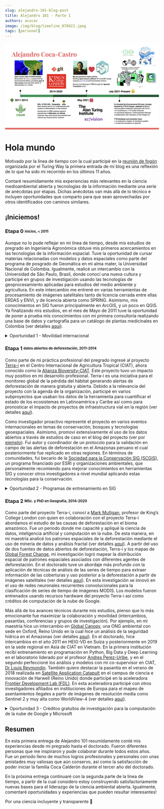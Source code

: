 ```yaml
---
slug: alejandro-101-blog-post
title: Alejandro 101 - Parte 1
authors: acocac
image: /img/blog/timeline_070422.jpeg
tags: [personal]
---
```


![alt=Línea de tiempo](/img/blog/timeline_070422.jpeg)

# Hola mundo

Motivado por la línea de tiempo con la cual participé en la <a href="https://twitter.com/turingway/status/1538893924022259712?ref_src=twsrc%5Etfw/">reunión de fogón</a> organizada por el Turing Way la primera entrada de mi blog es una reflexión de lo que ha sido mi recorrido en los últimos 11 años.

Contaré resumidamente mis experiencias más relevantes en la ciencia medioambiental abierta y tecnologías de la información mediante una serie de anécdotas por etapas. Dichas anécdotas van más allá de lo técnico e incluyen oportunidades que comparto para que sean aprovechadas por otros identificados con caminos similares.

## ¡Iniciemos!

### Etapa 0 <sub><sup>inicios, < 2011</sup></sub>
Aunque no lo pude reflejar en mi línea de tiempo, desde mis estudios de pregrado en Ingeniería Agronómica obtuve mis primeros acercamientos en las tecnologías de la información espacial.
Tuve la oportunidad de cursar materias relacionadas con modelos y datos espaciales como parte del programa de posgrado de Geomática en mi alma mater, la Universidad Nacional de Colombia.
Igualmente, realicé un intercambio con la Universidad de São Paulo, Brasil, donde conocí una nueva cultura y participé en grupos de investigación usando las tecnologías de geoprocesamiento aplicadas para estudios del medio ambiente y agricultura.
En este intercambio me entrené en varias herramientas de procesamiento de imágenes satelitales tanto de licencia cerrada entre ellas ERDAS y ENVI, y de licencia abierta como SPRING.
Asimismo, mis conocimientos en SIG fueron principalmente en ArcGIS, y un poco en QGIS.
Ya finalizando mis estudios, en el mes de Mayo de 2011 tuve la oportunidad de poner a prueba mis conocimientos con mi primera consultoría realizando una base de datos y cartografía para un catálogo de plantas medicinales en Colombia (ver detalles [aquí](./projects/#unal-aromatic)).

<details>
    <summary>Oportunidad 1 - Movilidad internacional</summary>
    ¿Sabías que la mayoría de programas de pregrado cuentan con programas de intercambio con universidades internacionales?
    Por ejemplo, la Oficina de Relaciones Interinstitucionales (
    <a href="http://ori.bogota.unal.edu.co/">ORI</a>
    ) de la Universidad Nacional de Colombia tiene una serie de convenios con múltiples universidades a nivel mundial. Gracias a estos convenios, yo pude estar durante 6 meses en Brasil, y asimismo recibí apoyo para participar en una conferencia en XV Simposio de Sensoriamento Remoto de Brasil, en la cual presente resultados de mi investigación de unos de los grupos de los que estuve involucrado (ver el artículo
    {" "}<a href="http://marte.sid.inpe.br/col/dpi.inpe.br/marte/2011/07.13.13.19/doc/p1386.pdf">aquí</a>).
    Si estas en pregrado o postgrado te invito mirar estos programas que muchas veces pasan desapercibidos, pero que son muy beneficiosos para conocer culturas y maneras de aplicar la ciencia en otros contextos.
</details>

### Etapa 1 <sub><sup> datos abiertos de deforestación, 2011-2014</sup></sub>
Como parte de mi práctica profesional del pregrado ingresé al proyecto [Terra-i](http://www.terra-i.org/) en el Centro Internacional de Agricultura Tropical (CIAT), ahora conocido como la [Alianza Bioversity-CIAT](https://alliancebioversityciat.org).
Este proyecto tuvo un impacto muy positivo en mi desarrollo profesional.
Terra-i es una iniciativa para el monitoreo global de la pérdida del hábitat generando alertas de deforestación de manera gratuita y abierta.
Debido a la relevancia del proyecto con la agenda de la organización, participé en varios subproyectos que usaban los datos de la herramienta para cuantificar el estado de los ecosistemas en Latinoamérica y Caribe así como para pronosticar el impacto de proyectos de infraestructura vial en la región (ver detalles [aquí](./projects/#ciat-terrai)).

Como investigador proactivo representé el proyecto en varios eventos internacionales en temas de conservación, bosques y tecnologías geoespaciales.
Asimismo, promoví extensivamente el uso de los datos abiertos a través de estudios de caso en el blog del proyecto (ver por [ejemplo](http://www.terra-i.org/news/news/Is-the--Paraguayan-Gran-Chaco--at-risk-for-extreme-habitat-destruction-.html)).
Fui autor y coordinador de un protocolo para la validación en campo de las alertas de deforestación en el Amazonas peruano el cual posteriormente fue replicado en otras regiones.
En términos de comunidades, fui becario de la [Sociedad para la Conservación SIG (SCGIS)](https://scgis.org/about), un programa financiado por ESRI y organizaciones ambientales, que personalmente recomiendo para mejorar conocimientos en herramientas SIG y conocer otros investigadores a nivel mundial aplicando estas tecnologías para la conservación.

<details>
    <summary>Oportunidad 2 - Programas de entrenamiento en SIG</summary>
    Como lo comenté en la parte final, tuve la oportunidad de ser becario del programa SCGIS.
    La aplicación se abre anualmente y selecciona profesionales trabajando en el área de conservación para que mejoran su conocimientos en herramientas SIG, principalmente ArcGIS (ver detalles
    {" "}<a href="https://scgis.org/training">aquí</a>).
    Asimismo, el programa permite que los becarios presenten su trabajo en la
    {" "}<a href="https://www.esri.com/en-us/about/events/uc/overview">conferencia de usuarios ESRI</a>
    {" "}así como en la
    {" "}<a href="https://scgis.org/conference">conferencia anual de SCGIS</a>.
    El proceso es bien competido pero con una buena motivación, preparación y evidencia del trabajo de conservación en el formulario de la aplicación es posible ser seleccionado.
    Es importante indicar que el programa cubre parcialmente los costos, y por tanto es necesario contar con apoyo externo de ciertos gastos como pasajes de avión y visa en caso de necesitar.
    Otros programas de capacitaciones o escuelas de verano pueden encontrarse en diferentes temáticas adicionales a la conservación.
    Mi consejo es buscar aquellas donde tengas una mayor afinidad, y donde ofrezcan la posibilidad de seguir conectado con los instructores y colegas que hacen parte de tu cohorte.
</details>

### Etapa 2 <sub><sup> MSc. y PhD en Geografía, 2014-2020</sup></sub>
Como parte del proyecto Terra-i, conocí a [Mark Mulligan](https://www.kcl.ac.uk/people/mark-mulligan), profesor de King’s College London con quien en colaboración con el proyecto Terra-i abordamos el estudio de las causas de deforestación en el bioma amazónico.
Fue un periodo donde me capacité y apliqué la ciencia de datos, inteligencia artificial y computación en la nube.
De esta manera, en mi maestría analicé los patrones espaciales de la deforestación mediante el uso de minería de datos y análisis fractal (ver detalles [aquí](./projects/#kcl-master)).
A partir del uso de dos fuentes de datos abiertos de deforestación, Terra-i y los mapas de [Global Forest Change](https://www.science.org/doi/10.1126/science.1244693?cookieSet=1), mi investigación logró mapear la distribución espacial de patrones espaciales asociados con diferentes agentes de deforestación.
En el doctorado tuve un abordaje más profundo con la aplicación de técnicas de análisis de las series de tiempo para extraer información de las coberturas y uso posterior a la deforestación a partir de imágenes satelitales (ver detalles [aquí](./projects/#kcl-phd)).
En esta investigación se innovó en el uso de redes neuronales recurrentes convolucionales para la clasificación de series de tiempo de imágenes MODIS.
Los modelos fueron entrenados usando recursos hardware del proyecto Terra-i así como créditos de computación de la nube de Google.

Más allá de los avances técnicos durante mis estudios, pienso que lo más emocionante fue maximizar la colaboración y movilidad (intercambios, pasantías, conferencias y grupos de investigación).
Por ejemplo, en mi maestría hice un intercambio en [Global Canopy](https://globalcanopy.org/), una ONG ambiental con sede en Oxford, Reino Unido en la cual hice un análisis de la seguridad hídrica en el Amazonas (ver detalles [aquí](./projects/#gcp-water)).
En el doctorado, hice intercambios en el año 2011 en HEIG-VD en Suiza y posteriormente en 2019 en la sede regional en Asia de CIAT en Vietnam.
En la primera institución recibí entrenamiento en programación en Python, Big Data y Deep Learning en el laboratorio liderado por el profesor [Andres Perez-Uribe](http://www.alunaweb.net/andres/), y en el segundo perfeccioné los análisis y modelos con mi co-supervisor en CIAT, [Dr Louis Reymondin](https://ciat.cgiar.org/ciat-coffee-cocoa-portfolio/louis-reymondin/). También quiero destacar la pasantía en el verano de 2018 realizada en [Satellite Application Catapult](https://sa.catapult.org.uk/) en el campus de ciencia e innovación de Harwell (Reino Unido) donde participé en la aceleradora [Frontier Development Lab (FDL)](https://frontierdevelopmentlab.org/).
En esta aceleradora participé con otros investigadores afiliados en instituciones de Europa para el mapeo de asentamientos ilegales a partir de imágenes de resolución media como Sentinel 2 y muy alta como WorldView-4 (ver detalles [aquí](./projects/#fdl-illegalsettlements)).

<details>
    <summary>Oportunidad 3 - Créditos gratuitos de investigación para la computación de la nube de Google y Microsoft</summary>
    Adicional al apoyo de los recursos hardware del proyecto Terra-i, tuve la iniciativa de explorar la computación de la nube a través del programa de educación que tienen Google y Microsoft.
    Google cuenta con un
    {" "}<a href="https://edu.google.com/intl/ALL_us/programs/credits/research">programa de créditos para la investigación</a>.
    Por otra parte, Microsoft tiene el programa AI for Earth en el cual se patrocina créditos de la plataforma Azure para investigaciones relacionadas con el medioambiente.
    A diferencia del programa generalizado de Google, los créditos del programa
    {" "}<a href="https://www.microsoft.com/en-us/ai/ai-for-earth-grants">AI for Earth</a>
    {" "}van más allá de prestar el servicio de la nube y pretenden conectar todos los investigadores e iniciativas proponiendo metodologías basadas en las ciencias de datos y IA para hacer impacto en sus proyectos medioambientales.
    No estoy a favor de ninguno de los dos programas ya que cada uno tiene sus ventajas de acuerdo a las necesidades de la investigación y comunidad a la que desean pertenecer.
    Para ambos programas, se requiere completar un formulario de aplicación donde se hacen una serie de preguntas de la investigación y un estimado del total de créditos requeridos.
    Para maximizar los chances de ser seleccionado, mi sugerencia es aprovechar la subscripción prueba de cada proveedor de la nube. De esta manera, pueden hacer un mejor estimativo de los créditos requeridos así como de servicios adicionales que pueden mencionar en la aplicación.
</details>

## Resumen

En esta primera entrega de Alejandro 101 resumidamente conté mis experiencias desde mi pregrado hasta el doctorado.
Fueron diferentes personas que me inspiraron y pude colaborar durante todos estos años.
Fue un periodo lleno de muchos logros profesionales y personales con unas amistades muy valiosas que aún conservo, así como la satisfacción de poder iniciar la familia Coca Calderón durante el tercer año del doctorado.

En la próxima entrega continuaré con la segunda parte de la línea de tiempo, a partir de la cual considero estoy construyendo satisfactoriamente nuevas bases para el liderazgo de la ciencia ambiental abierta.
Igualmente, comentaré oportunidades y experiencias que pueden resultar interesantes!

Por una ciencia incluyente y transparente 🚀

<!--truncate-->